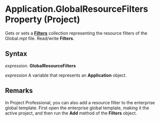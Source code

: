 
# Application.GlobalResourceFilters Property (Project)

Gets or sets a  **[Filters](abcd72a7-b86b-783e-16e0-f50a48b1fed2.md)** collection representing the resource filters of the Global.mpt file. Read/write **Filters**.


## Syntax

 _expression_. **GlobalResourceFilters**

 _expression_ A variable that represents an **Application** object.


## Remarks

 In Project Professional, you can also add a resource filter to the enterprise global template. First open the enterprise global template, making it the active project, and then run the **Add** method of the **Filters** object.

